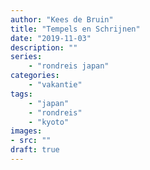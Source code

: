 ```yaml
---
author: "Kees de Bruin"
title: "Tempels en Schrijnen"
date: "2019-11-03"
description: ""
series:
    - "rondreis japan"
categories:
    - "vakantie"
tags:
    - "japan"
    - "rondreis"
    - "kyoto"
images:
- src: ""
draft: true
---
```

